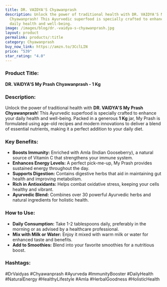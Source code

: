 ```yaml
---
title: DR. VAIDYA'S Chyawanprash
description: Unlock the power of traditional health with DR. VAIDYA'S My Prash
  Chyawanprash! This Ayurvedic superfood is specially crafted to enhance your
  daily health and well-being.
image: /images/blog/dr.-vaidya-s-chyawanprash.jpg
layout: product
permalink: products/:title
category: Chyawanprash
buy_now_link: https://amzn.to/3CclLIN
price: "539"
star_rating: "4.0"
---
```

### Product Title:
**DR. VAIDYA'S My Prash Chyawanprash - 1 Kg**

### Description:
Unlock the power of traditional health with **DR. VAIDYA'S My Prash Chyawanprash**! This Ayurvedic superfood is specially crafted to enhance your daily health and well-being. Packed in a generous **1 Kg** jar, My Prash is formulated using age-old recipes and modern innovations to deliver a blend of essential nutrients, making it a perfect addition to your daily diet. 

### Key Benefits:
- **Boosts Immunity:** Enriched with Amla (Indian Gooseberry), a natural source of Vitamin C that strengthens your immune system.
- **Enhances Energy Levels:** A perfect pick-me-up, My Prash provides sustained energy throughout the day.
- **Supports Digestion:** Contains digestive herbs that aid in maintaining gut health and improving metabolism.
- **Rich in Antioxidants:** Helps combat oxidative stress, keeping your cells healthy and vibrant.
- **Ayurvedic Blend:** Combines over 30 powerful Ayurvedic herbs and natural ingredients for holistic health.

### How to Use:
- **Daily Consumption:** Take 1-2 tablespoons daily, preferably in the morning or as advised by a healthcare professional.
- **Mix with Milk or Water:** Enjoy it mixed with warm milk or water for enhanced taste and benefits.
- **Add to Smoothies:** Blend into your favorite smoothies for a nutritious boost.

### Hashtags:
#DrVaidyas #Chyawanprash #Ayurveda #ImmunityBooster #DailyHealth #NaturalEnergy #HealthyLifestyle #Amla #HerbalGoodness #HolisticHealth

